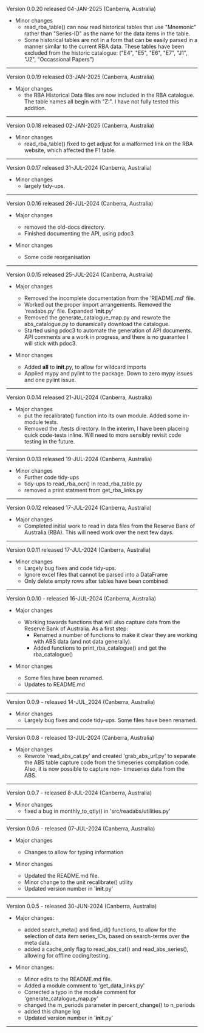 Version 0.0.20 released 04-JAN-2025 (Canberra, Australia)

- Minor changes
   * read_rba_table() can now read historical tables that use
     "Mnemonic" rather than "Series-ID" as the name for 
     the data items in the table. 
   * Some historical tables are not in a form that can be easily
     parsed in a manner similar to the current RBA data. These
     tables have been excluded from the historic catalogue:
     ("E4", "E5", "E6", "E7", "J1", "J2", "Occassional Papers")

---

Version 0.0.19 released 03-JAN-2025 (Canberra, Australia)

- Major changes
   * the RBA Historical Data files are now included in the RBA
     catalogue. The table names all begin with "Z:". I have not
     fully tested this addition. 

---

Version 0.0.18 released 02-JAN-2025 (Canberra, Australia)

- Minor changes
   * read_rba_table() fixed to get adjust for a malformed link on
     the RBA website, which affected the F1 table.

---

Version 0.0.17 released 31-JUL-2024 (Canberra, Australia)

- Minor changes
   * largely tidy-ups.

---

Version 0.0.16 released 26-JUL-2024 (Canberra, Australia)

- Major changes
   * removed the old-docs directory.
   * Finished documenting the API, using pdoc3

- Minor changes
   * Some code reorganisation

---

Version 0.0.15 released 25-JUL-2024 (Canberra, Australia)

- Major changes
   * Removed the incomplete documentation from the 
     'README.md' file.
   * Worked out the proper import arrangements. Removed the
     'readabs.py' file. Expanded '__init__.py'
   * Removed the generate_catalogue_map.py and rewrote the 
     abs_catalogue.py to dunamically download the catalogue.
   * Started using pdoc3 to automate the generation of API
     documents. API comments are a work in progress, and
     there is no guarantee I will stick with pdoc3. 

- Minor changes
   * Added __all__ to __init__.py, to allow for wildcard 
     imports
   * Applied mypy and pylint to the package. Down to zero 
     mypy issues and one pylint issue. 
---

Version 0.0.14 released 21-JUL-2024 (Canberra, Australia)

- Major changes
   * put the recalibrate() function into its own module.
     Added some in-module tests.
   * Removed the ./tests directory. In the interim, I have 
     been placeing quick code-tests inline. Will need to 
     more sensibly revisit code testing in the future. 
---

Version 0.0.13 released 19-JUL-2024 (Canberra, Australia)

- Minor changes
   * Further code tidy-ups
   * tidy-ups to read_rba_ocr() in read_rba_table.py
   * removed a print statment from get_rba_links.py
---

Version 0.0.12 released 17-JUL-2024 (Canberra, Australia)

- Major changes
   * Completed initial work to read in data files from the 
     Reserve Bank of Australia (RBA). This will need work 
     over the next few days.
---

Version 0.0.11 released 17-JUL-2024 (Canberra, Australia)

- Minor changes
   * Largely bug fixes and code tidy-ups.
   * Ignore excel files that cannot be parsed into a DataFrame
   * Only delete empty rows after tables have been combined
---

Version 0.0.10 - released 16-JUL-2024 (Canberra, Australia)

- Major changes
   * Working towards functions that will also capture data from
     the Reserve Bank of Australia. As a first step:
     - Renamed a number of functions to make it clear they are 
       working with ABS data (and not data generally).
     - Added functions to print_rba_catalogue() and get the 
       rba_catalogue()

- Minor changes
   * Some files have been renamed. 
   * Updates to README.md
---

Version 0.0.9 - released 14-JUL_2024 (Canberra, Australia)

- Minor changes
   * Largely bug fixes and code tidy-ups. Some files have been
     renamed.
---

Version 0.0.8 - released 13-JUL-2024 (Canberra, Australia)

- Major changes
   * Rewrote 'read_abs_cat.py' and created 'grab_abs_url.py' to
     separate the ABS table capture code from the timeseries 
     compilation code. Also, it is now possible to capture non-
     timeseries data from the ABS. 
---

Version 0.0.7 - released 8-JUL-2024 (Canberra, Australia)

- Minor changes
   * fixed a bug in monthly_to_qtly() in 'src/readabs/utilities.py'
---

Version 0.0.6 - released 07-JUL-2024 (Canberra, Australia)

- Major changes
   * Changes to allow for typing information 

- Minor changes
   * Updated the README.md file.
   * Minor change to the unit recalibrate() utility
   * Updated version number in '__init__.py'
---

Version 0.0.5 - released 30-JUN-2024 (Canberra, Australia)

- Major changes:
   * added search_meta() and find_id() functions, to allow for 
     the selection of data item series_IDs, based on search-terms 
     over the meta data. 
   * added a cache_only flag to read_abs_cat() and read_abs_series(),
     allowing for offline coding/testing.

- Minor changes:
   * Minor edits to the README.md file.
   * Added a module comment to 'get_data_links.py'
   * Corrected a typo in the module comment for 'generate_catalogue_map.py'
   * changed the m_periods parameter in percent_change() to n_periods
   * added this change log 
   * Updated version number in '__init__.py'
___
